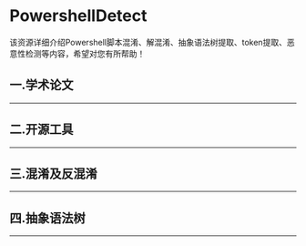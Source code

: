 # PowershellDetect
该资源详细介绍Powershell脚本混淆、解混淆、抽象语法树提取、token提取、恶意性检测等内容，希望对您有所帮助！

## 一.学术论文

---

## 二.开源工具



---

## 三.混淆及反混淆


----

## 四.抽象语法树

----



